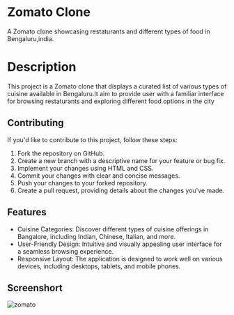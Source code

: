 
# Zomato Clone

A Zomato clone showcasing restaturants and different types of food in Bengaluru,india.


# Description
This project is a Zomato clone that displays a curated list of  various types of cuisine available in Bengaluru.It aim to provide user with a familiar interface for browsing restaturants and exploring different food options in the city
## Contributing


If you'd like to contribute to this project, follow these steps:

1. Fork the repository on GitHub.
2. Create a new branch with a descriptive name for your feature or bug fix.
3. Implement your changes using HTML and CSS.
4. Commit your changes with clear and concise messages.
5. Push your changes to your forked repository.
6. Create a pull request, providing details about the changes you've made.
## Features


- Cuisine Categories: Discover different types of cuisine offerings in Bangalore, including Indian, Chinese, Italian, and more.
- User-Friendly Design: Intuitive and visually appealing user interface for a seamless browsing experience.
- Responsive Layout: The application is designed to work well on various devices, including desktops, tablets, and mobile phones.

## Screenshort
![zomato](https://github.com/Komal-uoy/zomato-6/assets/141421732/51051e39-2bf0-4ea6-bb4e-08324ce3e3ed)
